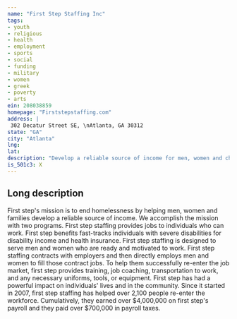 ```yaml
---
name: "First Step Staffing Inc"
tags:
- youth
- religious
- health
- employment
- sports
- social
- funding
- military
- women
- greek
- poverty
- arts
ein: 208038859
homepage: "Firststepstaffing.com"
address: |
 302 Decatur Street SE, \nAtlanta, GA 30312
state: "GA"
city: "Atlanta"
lng: 
lat: 
description: "Develop a reliable source of income for men, women and children. "
is_501c3: X
---
```


## Long description

First step's mission is to end homelessness by helping men, women and families develop a reliable source of income. We accomplish the mission with two programs. First step staffing provides jobs to individuals who can work. First step benefits fast-tracks individuals with severe disabilities for disability income and health insurance. First step staffing is designed to serve men and women who are ready and motivated to work. First step staffing contracts with employers and then directly employs men and women to fill those contract jobs. To help them successfully re-enter the job market, first step provides training, job coaching, transportation to work, and any necessary uniforms, tools, or equipment. First step has had a powerful impact on individuals' lives and in the community. Since it started in 2007, first step staffing has helped over 2,100 people re-enter the workforce. Cumulatively, they earned over $4,000,000 on first step's payroll and they paid over $700,000 in payroll taxes. 
